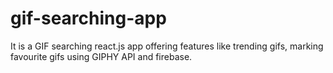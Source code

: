 # gif-searching-app
It is a GIF searching react.js app offering features like trending gifs, marking favourite gifs using GIPHY API and firebase.
